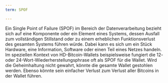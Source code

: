 ```yaml
---
term: SPOF

---
```

Ein Single Point of Failure (SPOF) im Bereich der Datenverarbeitung bezieht sich auf eine Komponente oder ein Element eines Systems, dessen Ausfall zum vollständigen Stillstand oder zu einem erheblichen Funktionsverlust des gesamten Systems führen würde. Dabei kann es sich um ein Stück Hardware, eine Information, Software oder einen Teil eines Netzes handeln. Im speziellen Kontext von HD-Bitcoin-Wallets beispielsweise fungiert die 12- oder 24-Wort-Wiederherstellungsphrase oft als SPOF für die Wallet. Wird die Geheimhaltung nicht gewahrt, könnte die gesamte Wallet gestohlen werden. Ebenso könnte sein einfacher Verlust zum Verlust aller Bitcoins in der Wallet führen.